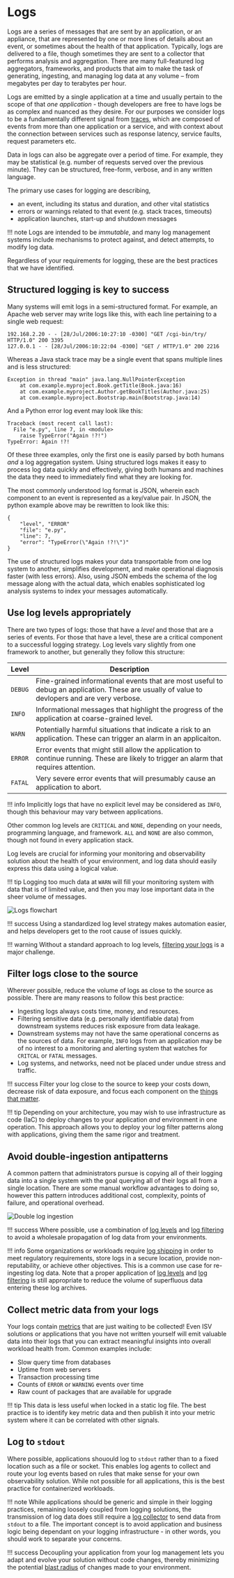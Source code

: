 # Logs

Logs are a series of messages that are sent by an application, or an appliance, that are represented by one or more lines of details about an event, or sometimes about the health of that application. Typically, logs are delivered to a file, though sometimes they are sent to a collector that performs analysis and aggregation. There are many full-featured log aggregators, frameworks, and products that aim to make the task of generating, ingesting, and managing log data at any volume – from megabytes per day to terabytes per hour.

Logs are emitted by a single application at a time and usually pertain to the scope of that *one application* - though developers are free to have logs be as complex and nuanced as they desire. For our purposes we consider logs to be a fundamentally different signal from [traces](../../signals/traces), which are composed of events from more than one application or a service, and with context about the connection between services such as response latency, service faults, request parameters etc.

Data in logs can also be aggregate over a period of time. For example, they may be statistical (e.g. number of requests served over the previous minute). They can be structured, free-form, verbose, and in any written language. 

The primary use cases for logging are describing,

* an event, including its status and duration, and other vital statistics
* errors or warnings related to that event (e.g. stack traces, timeouts)
* application launches, start-up and shutdown messages

!!! note
	Logs are intended to be *immutable*, and many log management systems include mechanisms to protect against, and detect attempts, to modify log data. 

Regardless of your requirements for logging, these are the best practices that we have identified. 

## Structured logging is key to success

Many systems will emit logs in a semi-structured format. For example, an Apache web server may write logs like this, with each line pertaining to a single web request:

	192.168.2.20 - - [28/Jul/2006:10:27:10 -0300] "GET /cgi-bin/try/ HTTP/1.0" 200 3395
	127.0.0.1 - - [28/Jul/2006:10:22:04 -0300] "GET / HTTP/1.0" 200 2216

Whereas a Java stack trace may be a single event that spans multiple lines and is less structured:

	Exception in thread "main" java.lang.NullPointerException
        at com.example.myproject.Book.getTitle(Book.java:16)
        at com.example.myproject.Author.getBookTitles(Author.java:25)
        at com.example.myproject.Bootstrap.main(Bootstrap.java:14)

And a Python error log event may look like this:

	Traceback (most recent call last):
	  File "e.py", line 7, in <module>
	    raise TypeError("Again !?!")
	TypeError: Again !?!

Of these three examples, only the first one is easily parsed by both humans *and* a log aggregation system. Using structured logs makes it easy to process log data quickly and effectively, giving both humans and machines the data they need to immediately find what they are looking for.

The most commonly understood log format is JSON, wherein each component to an event is represented as a key/value pair. In JSON, the python example above may be rewritten to look like this:

	{
		"level", "ERROR"
		"file": "e.py",
		"line": 7,
		"error": "TypeError(\"Again !?!\")"
	}

The use of structured logs makes your data transportable from one log system to another, simplifies development, and make operational diagnosis faster (with less errors). Also, using JSON embeds the schema of the log message along with the actual data, which enables sophisticated log analysis systems to index your messages automatically.

## Use log levels appropriately

There are two types of logs: those that have a *level* and those that are a series of events. For those that have a level, these are a critical component to a successful logging strategy. Log levels vary slightly from one framework to another, but generally they follow this structure:

| Level | Description |
| ----- | ----------- |
| `DEBUG` | Fine-grained informational events that are most useful to debug an application. These are usually of value to devlopers and are very verbose. |
| `INFO` | Informational messages that highlight the progress of the application at coarse-grained level. |
| `WARN` | Potentially harmful situations that indicate a risk to an application. These can trigger an alarm in an applicaiton. |
| `ERROR` | Error events that might still allow the application to continue running. These are likely to trigger an alarm that requires attention. |
| `FATAL` | Very severe error events that will presumably cause an application to abort. |

!!! info
	Implicitly logs that have no explicit level may be considered as `INFO`, though this behaviour may vary between applications.

Other common log levels are `CRITICAL` and `NONE`, depending on your needs, programming language, and framework. `ALL` and `NONE` are also common, though not found in every application stack.

Log levels are crucial for informing your monitoring and observability solution about the health of your environment, and log data should easily express this data using a logical value. 

!!! tip
	Logging too much data at `WARN` will fill your monitoring system with data that is of limited value, and then you may lose important data in the sheer volume of messages.  

![Logs flowchart](./images/logs1.png)

!!! success
	Using a standardized log level strategy makes automation easier, and helps developers get to the root cause of issues quickly.

!!! warning
	Without a standard approach to log levels, [filtering your logs](#filter-logs-close-to-the-source) is a major challenge.

## Filter logs close to the source

Wherever possible, reduce the volume of logs as close to the source as possible. There are many reasons to follow this best practice:

* Ingesting logs always costs time, money, and resources.
* Filtering sensitive data (e.g. personally identifiable data) from downstream systems reduces risk exposure from data leakage.
* Downstream systems may not have the same operational concerns as the sources of data. For example, `INFO` logs from an application may be of no interest to a monitoring and alerting system that watches for `CRITCAL` or `FATAL` messages.
* Log systems, and networks, need not be placed under undue stress and traffic.

!!! success
	Filter your log close to the source to keep your costs down, decrease risk of data exposure, and focus each component on the [things that matter](../../guides/#monitor-what-matters).

!!! tip
	Depending on your architecture, you may wish to use infrastructure as code (IaC) to deploy changes to your application *and* environment in one operation. This approach allows you to deploy your log filter patterns along with applications, giving them the same rigor and treatment.

## Avoid double-ingestion antipatterns

A common pattern that administrators pursue is copying all of their logging data into a single system with the goal querying all of their logs all from a single location. There are some manual workflow advantages to doing so, however this pattern introduces additional cost, complexity, points of failure, and operational overhead.

![Double log ingestion](./images/logs2.png)

!!! success
	Where possible, use a combination of [log levels](#use-log-levels-appropriately) and [log filtering](#filter-logs-close-to-the-source) to avoid a wholesale propagation of log data from your environments.

!!! info
	Some organizations or workloads require [log shipping](https://en.wikipedia.org/wiki/Log_shipping) in order to meet regulatory requirements, store logs in a secure location, provide non-reputability, or achieve other objectives. This is a common use case for re-ingesting log data. Note that a proper application of [log levels](#use-log-levels-appropriately) and [log filtering](#filter-logs-close-to-the-source) is still appropriate to reduce the volume of superfluous data entering these log archives.

## Collect metric data from your logs

Your logs contain [metrics](../../signals/metrics/) that are just waiting to be collected! Even ISV solutions or applications that you have not written yourself will emit valuable data into their logs that you can extract meaningful insights into overall workload health from. Common examples include:

* Slow query time from databases
* Uptime from web servers
* Transaction processing time
* Counts of `ERROR` or `WARNING` events over time
* Raw count of packages that are available for upgrade

!!! tip
	This data is less useful when locked in a static log file. The best practice is to identify key metric data and then publish it into your metric system where it can be correlated with other signals.

## Log to `stdout`

Where possible, applications shouould log to `stdout` rather than to a fixed location such as a file or socket. This enables log agents to collect and route your log events based on rules that make sense for your own observability solution. While not possible for all applications, this is the best practice for containerized workloads.

!!! note
	While applications should be generic and simple in their logging practices, remaining loosely coupled from logging solutions, the transmission of log data does still require a [log collector](../../tools/logs/) to send data from `stdout` to a file. The important concept is to avoid application and business logic being dependant on your logging infrastructure - in other words, you should work to separate your concerns.

!!! success
	Decoupling your application from your log management lets you adapt and evolve your solution without code changes, thereby minimizing the potential [blast radius](../../faq/#what-is-a-blast-radius) of changes made to your environment.